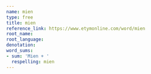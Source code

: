 ```yaml
---
name: mien
type: free
title: mien
reference_link: https://www.etymonline.com/word/mien
root_name: 
root_language: 
denotation: 
word_sums:
- sum: 'Mien + '
  respelling: mien
---
```

